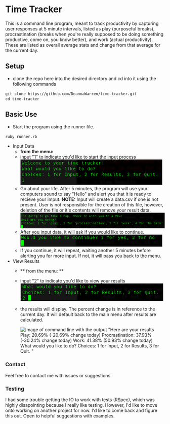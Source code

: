 # Time Tracker

This is a command line program, meant to track productivity by capturing user responses at 5 minute intervals, listed as play (purposeful breaks), procrastination (breaks when you're really supposed to be doing something productive, come on, you know better), and work (actual productivity). These are listed as overall average stats and change from that average for the current day.

## Setup

- clone the repo here into the desired directory and cd into it using the following commands

````
git clone https://github.com/DeannaWarren/time-tracker.git
cd time-tracker
````
## Basic Use

- Start the program using the runner file.

````
ruby runner.rb
````
- Input Data
  - **from the menu:**
  - input "1" to indicate you'd like to start the input process
  ![image of command line with the output "Welcome to your time tracker! What would you like to do? Choices: 1 for Input, 2 for Results, 3 for Quit.". The line below shows the user input as "1"](imgs/menu-to-input.png)
  - Go about your life. After 5 minutes, the program will use your computers sound to say "Hello" and alert you that it is ready to recieve your imput. **NOTE:** Input will create a data.csv if one is not present. User is not responsible for the creation of this file, however, deletion of the file or it's contents will remove your result data.
  ![image of command line with the output "I'm going to go take a nap, check in with you in a few! What are you doing? Choices: 1 for 'play', 2 for 'procrastination', 3 for 'work', 4 for 'No Data'". The line below is ready for input](imgs/input-menu.png)
  - After you input data, it will ask if you would like to continue.
  ![image of command line with output "Would you like to continue? 1 for yes, 2 for no" The line below is ready for input.](imgs/input-end.png)
  - If you continue, it will repeat, waiting another 5 minutes before alerting you for more input. If not, it will pass you back to the menu. 
- View Results
  - ** from the menu: **
  - input "2" to indicate you'd like to view your results
  ![image of command line with the output "Welcome to your time tracker! What would you like to do? Choices: 1 for Input, 2 for Results, 3 for Quit.". The line below shows the user input as "2" next to the cursor](imgs/menu-to-results.png)
  - the results will display. The percent change is in reference to the current day. It will default back to the main menu after results are calculated.
  
    ![image of command line with the output "Here are your results Play: 20.69%  (-20.69% change today) Procrastination: 37.93%  (-30.24% change today) Work: 41.38% (50.93% change today) What would you like to do? Choices: 1 for Input, 2 for Results, 3 for Quit.
"](imgs/results.png)

### Contact
Feel free to contact me with issues or suggestions. 

### Testing
I had some trouble getting the IO to work with tests (RSpec), which was highly disapointing because I really like testing. However, I'd like to move onto working on another project for now. I'd like to come back and figure this out. Open to helpful suggestions with examples. 

